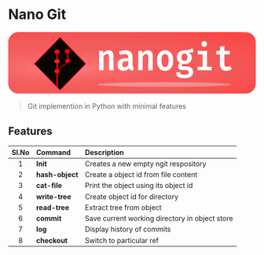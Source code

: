 # Nano Git

![Banner-NanoGit](./nanogit/docs/images/Banner_NanoGit_2.png)
>
> Git implemention in Python with minimal features
>


## Features
| Sl.No | Command         | Description                                    |
| :---: | :---            | :---                                           |
| 1     | **Init**        | Creates a new empty ngit respository           |
| 2     | **hash-object** | Create a object id from file content           |
| 3     | **cat-file**    | Print the object using its object id           |
| 4     | **write-tree**  | Create object id for directory                 |
| 5     | **read-tree**   | Extract tree from object                       |
| 6     | **commit**      | Save current working directory in object store |
| 7     | **log**         | Display history of commits                     |
| 8     | **checkout**    | Switch to particular ref                       |
